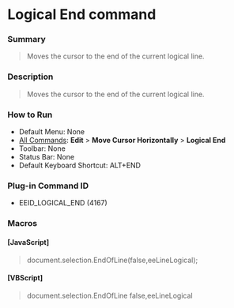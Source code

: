 # Logical End command

### Summary

> Moves the cursor to the end of the current logical line.

### Description

> Moves the cursor to the end of the current logical line.

### How to Run

- Default Menu: None
- [All Commands](../tools/all_commands): **Edit** \> **Move Cursor Horizontally**
\> **Logical End**
- Toolbar: None
- Status Bar: None
- Default Keyboard Shortcut: ALT+END

### Plug-in Command ID

- EEID\_LOGICAL\_END (4167)

### Macros

#### \[JavaScript\]

> document.selection.EndOfLine(false,eeLineLogical);

#### \[VBScript\]

> document.selection.EndOfLine false,eeLineLogical
